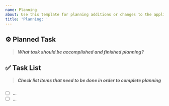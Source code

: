 ```yaml
---
name: Planning
about: Use this template for planning additions or changes to the application
title: 'Planning: '
---
```


## ⚙️ Planned Task

> ##### What task should be accomplished and finished planning?

<!-- write planned task below this line -->

## ✅ Task List

> ##### Check list items that need to be done in order to complete planning

- [ ] ... <!-- add as many items as you need -->
- [ ] ...
